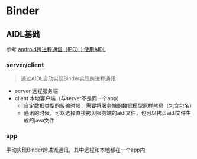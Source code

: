 # Binder
## AIDL基础
参考 [android跨进程通信（IPC）：使用AIDL](https://blog.csdn.net/singwhatiwanna/article/details/17041691)

### server/client
> 通过AIDL自动实现Binder实现跨进程通讯
- server 远程服务端
- client 本地客户端（与server不是同一个app）
  - 自定数据类型的传输时候，需要将服务端的数据模型原样拷贝（包含包名）
  - 通讯的时候，可以选择直接拷贝服务端的aidl文件，也可以拷贝aidl文件生成的java文件

### app
手动实现Binder跨进城通讯，其中远程和本地都在一个app内
